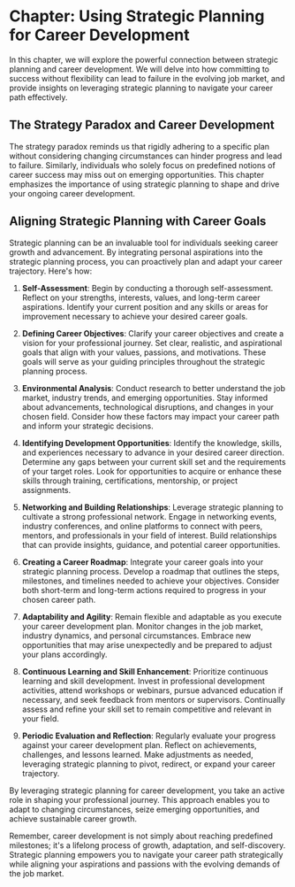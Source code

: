 Chapter: Using Strategic Planning for Career Development
========================================================

In this chapter, we will explore the powerful connection between strategic planning and career development. We will delve into how committing to success without flexibility can lead to failure in the evolving job market, and provide insights on leveraging strategic planning to navigate your career path effectively.

The Strategy Paradox and Career Development
-------------------------------------------

The strategy paradox reminds us that rigidly adhering to a specific plan without considering changing circumstances can hinder progress and lead to failure. Similarly, individuals who solely focus on predefined notions of career success may miss out on emerging opportunities. This chapter emphasizes the importance of using strategic planning to shape and drive your ongoing career development.

Aligning Strategic Planning with Career Goals
---------------------------------------------

Strategic planning can be an invaluable tool for individuals seeking career growth and advancement. By integrating personal aspirations into the strategic planning process, you can proactively plan and adapt your career trajectory. Here's how:

1. **Self-Assessment**: Begin by conducting a thorough self-assessment. Reflect on your strengths, interests, values, and long-term career aspirations. Identify your current position and any skills or areas for improvement necessary to achieve your desired career goals.

2. **Defining Career Objectives**: Clarify your career objectives and create a vision for your professional journey. Set clear, realistic, and aspirational goals that align with your values, passions, and motivations. These goals will serve as your guiding principles throughout the strategic planning process.

3. **Environmental Analysis**: Conduct research to better understand the job market, industry trends, and emerging opportunities. Stay informed about advancements, technological disruptions, and changes in your chosen field. Consider how these factors may impact your career path and inform your strategic decisions.

4. **Identifying Development Opportunities**: Identify the knowledge, skills, and experiences necessary to advance in your desired career direction. Determine any gaps between your current skill set and the requirements of your target roles. Look for opportunities to acquire or enhance these skills through training, certifications, mentorship, or project assignments.

5. **Networking and Building Relationships**: Leverage strategic planning to cultivate a strong professional network. Engage in networking events, industry conferences, and online platforms to connect with peers, mentors, and professionals in your field of interest. Build relationships that can provide insights, guidance, and potential career opportunities.

6. **Creating a Career Roadmap**: Integrate your career goals into your strategic planning process. Develop a roadmap that outlines the steps, milestones, and timelines needed to achieve your objectives. Consider both short-term and long-term actions required to progress in your chosen career path.

7. **Adaptability and Agility**: Remain flexible and adaptable as you execute your career development plan. Monitor changes in the job market, industry dynamics, and personal circumstances. Embrace new opportunities that may arise unexpectedly and be prepared to adjust your plans accordingly.

8. **Continuous Learning and Skill Enhancement**: Prioritize continuous learning and skill development. Invest in professional development activities, attend workshops or webinars, pursue advanced education if necessary, and seek feedback from mentors or supervisors. Continually assess and refine your skill set to remain competitive and relevant in your field.

9. **Periodic Evaluation and Reflection**: Regularly evaluate your progress against your career development plan. Reflect on achievements, challenges, and lessons learned. Make adjustments as needed, leveraging strategic planning to pivot, redirect, or expand your career trajectory.

By leveraging strategic planning for career development, you take an active role in shaping your professional journey. This approach enables you to adapt to changing circumstances, seize emerging opportunities, and achieve sustainable career growth.

Remember, career development is not simply about reaching predefined milestones; it's a lifelong process of growth, adaptation, and self-discovery. Strategic planning empowers you to navigate your career path strategically while aligning your aspirations and passions with the evolving demands of the job market.
